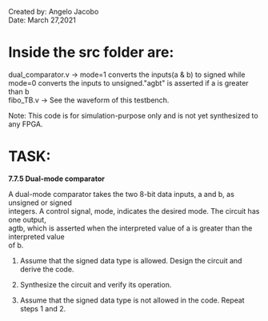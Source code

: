 Created by: Angelo Jacobo  
Date: March 27,2021  

# Inside the src folder are:  
dual_comparator.v -> mode=1 converts the inputs(a & b) to signed while mode=0 converts the inputs to unsigned."agbt" is asserted if a is greater than b  
fibo_TB.v -> See the waveform of this testbench.  

Note: This code is for simulation-purpose only and is not yet synthesized to any FPGA.  


# TASK:  
**7.7.5 Dual-mode comparator**  

A dual-mode comparator takes the two 8-bit data inputs, a and b, as unsigned or signed  
integers. A control signal, mode, indicates the desired mode. The circuit has one output,  
agtb, which is asserted when the interpreted value of a is greater than the interpreted value  
of b.  

1. Assume that the signed data type is allowed. Design the circuit and derive the code.

2. Synthesize the circuit and verify its operation.

3. Assume that the signed data type is not allowed in the code. Repeat steps 1 and 2. 

